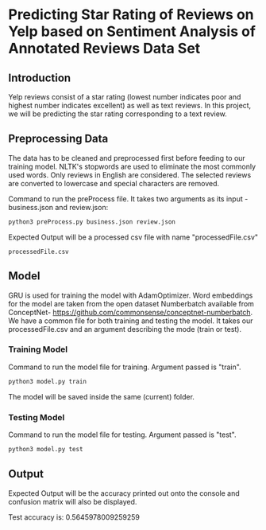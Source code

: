 # Predicting Star Rating of Reviews on Yelp based on Sentiment Analysis of Annotated Reviews Data Set

## Introduction
Yelp reviews consist of a star rating (lowest number indicates poor and highest number indicates excellent) as well as text reviews. In this project, we will be predicting the star rating corresponding to a text review. 

## Preprocessing Data
The data has to be cleaned and preprocessed first before feeding to our training model. NLTK's stopwords are used to eliminate the most commonly used words. Only reviews in English are considered. The selected reviews are converted to lowercase and special characters are removed.

Command to run the preProcess file. It takes two arguments as its input - business.json and review.json:

```python
python3 preProcess.py business.json review.json 
```

Expected Output will be a processed csv file with name "processedFile.csv"

```
processedFile.csv
```

## Model 

GRU is used for training the model with AdamOptimizer. Word embeddings for the model are taken from the open dataset Numberbatch available from ConceptNet- https://github.com/commonsense/conceptnet-numberbatch. We have a common file for both training and testing the model. It takes our processedFile.csv and an argument describing the mode (train or test).

### Training Model
Command to run the model file for training. Argument passed is "train".

```python
python3 model.py train
```
The model will be saved inside the same (current) folder. 

### Testing Model
Command to run the model file for testing. Argument passed is "test".

```python
python3 model.py test
```

## Output

Expected Output will be the accuracy printed out onto the console and confusion matrix will also be displayed.

Test accuracy is: 0.5645978009259259
